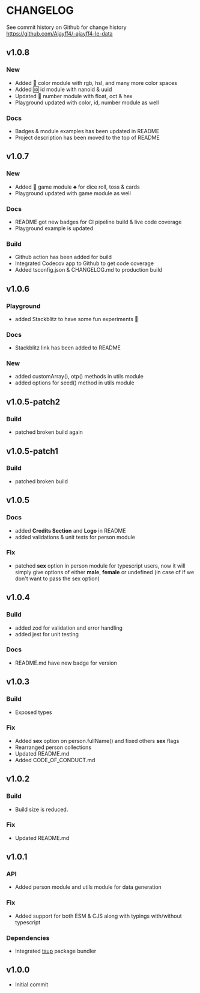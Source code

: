 # CHANGELOG

See commit history on Github for change history
https://github.com/Ajayff4/-ajayff4-le-data

## v1.0.8
### New
  - Added 🌈 color module with rgb, hsl, and many more color spaces
  - Added 🆔 id module with nanoid & uuid
  - Updated 🔢 number module with float, oct & hex
  - Playground updated with color, id, number module as well
### Docs
  - Badges & module examples has been updated in README
  - Project description has been moved to the top of README

## v1.0.7
### New
  - Added 🎲 game module ♣️ for dice roll, toss & cards
  - Playground updated with game module as well
### Docs
  - README got new badges for CI pipeline build & live code coverage
  - Playground example is updated
### Build
  - Github action has been added for build
  - Integrated Codecov app to Github to get code coverage
  - Added tsconfig.json & CHANGELOG.md to production build

## v1.0.6
### Playground
  - added Stackblitz to have some fun experiments 🧪
### Docs
  - Stackblitz link has been added to README
### New
  - added customArray(), otp() methods in utils module
  - added options for seed() method in utils module

## v1.0.5-patch2
### Build
  - patched broken build again

## v1.0.5-patch1
### Build
  - patched broken build

## v1.0.5
### Docs
  - added **Credits Section** and **Logo** in README
  - added validations & unit tests for person module
### Fix
  - patched **sex** option in person module for typescript users, now it will simply give options of either **male**, **female** or undefined (in case of if we don't want to pass the sex option)

## v1.0.4
### Build
  - added zod for validation and error handling
  - added jest for unit testing
### Docs
  - README.md have new badge for version

## v1.0.3
### Build
  - Exposed types
### Fix
  - Added **sex** option on person.fullName() and fixed others **sex** flags
  - Rearranged person collections
  - Updated README.md
  - Added CODE_OF_CONDUCT.md

## v1.0.2
### Build
  - Build size is reduced.
### Fix
  - Updated README.md

## v1.0.1
### API
  - Added person module and utils module for data generation
### Fix
  - Added support for both ESM & CJS along with typings with/without typescript
### Dependencies
  - Integrated [tsup](https://www.npmjs.com/package/tsup) package bundler

## v1.0.0
  - Initial commit
